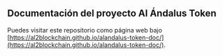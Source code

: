 ## Documentación del proyecto Al Ándalus Token

Puedes visitar este repositorio como página web bajo [https://al2blockchain.github.io/alandalus-token-doc/](https://al2blockchain.github.io/alandalus-token-doc/).
